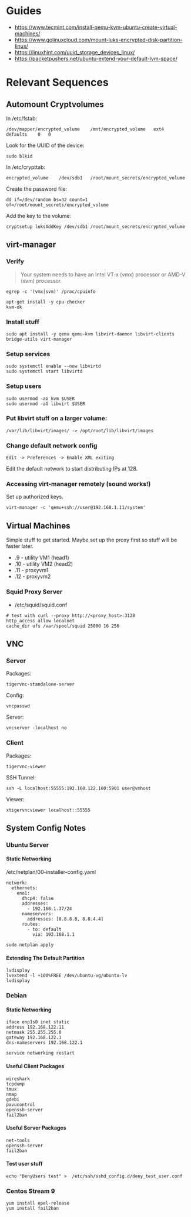 # Guides

* https://www.tecmint.com/install-qemu-kvm-ubuntu-create-virtual-machines/
* https://www.golinuxcloud.com/mount-luks-encrypted-disk-partition-linux/
* https://linuxhint.com/uuid_storage_devices_linux/
* https://packetpushers.net/ubuntu-extend-your-default-lvm-space/

# Relevant Sequences

## Automount Cryptvolumes

In /etc/fstab:

```
/dev/mapper/encrypted_volume	/mnt/encrypted_volume	ext4	defaults	0	0
```

Look for the UUID of the device:
```
sudo blkid
```

In /etc/crypttab:
```
encrypted_volume	/dev/sdb1	/root/mount_secrets/encrypted_volume
```

Create the password file:
```
dd if=/dev/random bs=32 count=1 of=/root/mount_secrets/encrypted_volume
```

Add the key to the volume:
```
cryptsetup luksAddKey /dev/sdb1 /root/mount_secrets/encrypted_volume
```

## virt-manager

### Verify

> Your system needs to have an Intel VT-x (vmx) processor or AMD-V (svm) processor.

```
egrep -c '(vmx|svm)' /proc/cpuinfo
```

```
apt-get install -y cpu-checker
kvm-ok
```

### Install stuff

```
sudo apt install -y qemu qemu-kvm libvirt-daemon libvirt-clients bridge-utils virt-manager
```

### Setup services

```
sudo systemctl enable --now libvirtd
sudo systemctl start libvirtd
```

### Setup users

```
sudo usermod -aG kvm $USER
sudo usermod -aG libvirt $USER
```

### Put libvirt stuff on a larger volume:

```
/var/lib/libvirt/images/ -> /opt/root/lib/libvirt/images
```

### Change default network config

```
Edit -> Preferences -> Enable XML exiting
```

Edit the default network to start distributing IPs at 128.

### Accessing virt-manager remotely (sound works!)

Set up authorized keys.

```
virt-manager -c 'qemu+ssh://user@192.168.1.11/system'
```

## Virtual Machines

Simple stuff to get started.  Maybe set up the proxy first
so stuff will be faster later.

* .9 - utility VM1 (head1)
* .10 - utility VM2 (head2)
* .11 - proxyvm1
* .12 - proxyvm2

### Squid Proxy Server

* /etc/squid/squid.conf

```
# test with curl --proxy http://<proxy_host>:3128
http_access allow localnet
cache_dir ufs /var/spool/squid 25000 16 256
```

## VNC

### Server

Packages:

```
tigervnc-standalone-server
```

Config:

```
vncpasswd
```

Server:

```
vncserver -localhost no
```

### Client

Packages:

```
tigervnc-viewer
```

SSH Tunnel:

```
ssh -L localhost:55555:192.168.122.160:5901 user@vmhost
```

Viewer:

```
xtigervncviewer localhost::55555
```

## System Config Notes

### Ubuntu Server

#### Static Networking

/etc/netplan/00-installer-config.yaml

```
network:
  ethernets:
    eno1:
      dhcp4: false
      addresses:
        - 192.168.1.37/24
      nameservers:
        addresses: [8.8.8.8, 8.8.4.4]
      routes:
        - to: default
          via: 192.168.1.1
```

```
sudo netplan apply
```

#### Extending The Default Partition

```
lvdisplay
lvextend -l +100%FREE /dev/ubuntu-vg/ubuntu-lv
lvdisplay
```
### Debian

#### Static Networking

```
iface enp1s0 inet static
address 192.168.122.11
netmask 255.255.255.0
gateway 192.168.122.1
dns-nameservers 192.168.122.1
```

```
service networking restart
```

#### Useful Client Packages

```
wireshark
tcpdump
tmux
nmap
gdebi
pavucontrol
openssh-server
fail2ban
```

#### Useful Server Packages

```
net-tools
openssh-server
fail2ban
```

#### Test user stuff

```
echo "DenyUsers test" >  /etc/ssh/sshd_config.d/deny_test_user.conf
```

### Centos Stream 9

```
yum install epel-release
yum install fail2ban
```
